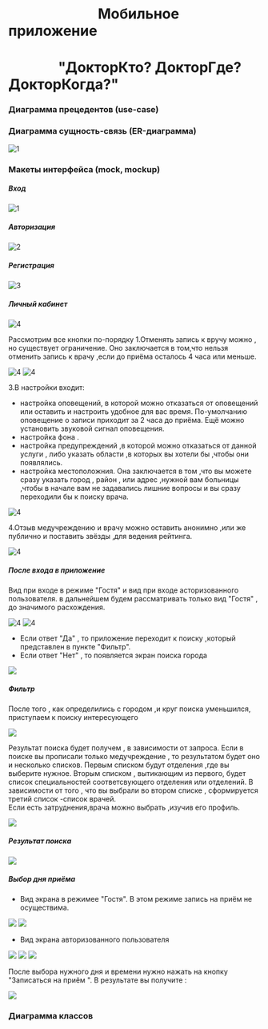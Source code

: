 #  &nbsp; &nbsp; &nbsp; &nbsp; &nbsp; &nbsp; &nbsp; &nbsp; &nbsp; &nbsp;&nbsp;&nbsp;&nbsp;&nbsp;&nbsp;&nbsp;&nbsp; Мобильное приложение
# &nbsp; &nbsp; &nbsp; &nbsp; &nbsp; &nbsp;&nbsp; &nbsp; "ДокторКто? ДокторГде? ДокторКогда?"

###   Диаграмма прецедентов (use-case)

###   Диаграмма сущность-связь (ER-диаграмма)

![1](https://pp.userapi.com/c837431/v837431386/2f41f/6DQF5xvDVq0.jpg)

###   Макеты интерфейса (mock, mockup)
 ##### Вход 
 
![1](https://pp.userapi.com/c837431/v837431386/2f170/58D2QOox6LY.jpg )

 ##### Авторизация
 
![2](https://pp.userapi.com/c837431/v837431386/2f191/tH-NBppF1X0.jpg  )

 ##### Регистрация
 
![3](https://pp.userapi.com/c837431/v837431386/2f199/o6GN5pQXRDc.jpg)

##### Личный кабинет

![4](https://pp.userapi.com/c837431/v837431386/2f214/Z788UClz2xs.jpg) 

Рассмотрим все кнопки по-порядку
1.Отменять запись к вручу можно , но существует ограничение. Оно заключается в том,что нельзя отменить запись к врачу ,если до приёма осталось 4 часа или меньше.

![4](https://pp.userapi.com/c837431/v837431386/2f2ae/o8lebrmw5w0.jpg)
![4](https://pp.userapi.com/c837431/v837431386/2f2b6/QNDrRelyK_c.jpg)

3.В настройки входит: 
- настройка оповещений, в которой можно отказаться от оповещений или оставить и настроить удобное для вас время. По-умолчанию оповещение о записи приходит за 2 часа до приёма. Ещё можно установить звуковой сигнал оповещения.
- настройка фона .
- настройка предупреждений ,в которой можно отказаться от данной услуги , либо указать области ,в которых вы хотели бы ,чтобы они появлялись.
- настройка местоположния. Она заключается в том ,что вы можете сразу указать город , район , или адрес ,нужной вам больницы ,чтобы в начале вам не задавались лишние вопросы и вы сразу переходили бы к поиску врача.

![4](https://pp.userapi.com/c837431/v837431386/2f2be/tdUFQk-51Gk.jpg)

4.Отзыв медучреждению и врачу можно оставить анонимно ,или же публично и поставить звёзды ,для ведения рейтинга. 

![4](https://pp.userapi.com/c837431/v837431386/2f2e0/PPuIZmr90BY.jpg)

##### После входа в приложение
Вид при входе в режиме "Гостя" и вид при входе асторизованного пользователя. в дальнейшем будем рассматривать только вид "Гостя" , до значимого расхождения.

![4](https://pp.userapi.com/c837431/v837431386/2f1a1/p9zo9oBruy4.jpg) 
![4](https://pp.userapi.com/c837431/v837431386/2f27e/1lc8YwcNa94.jpg)

- Если ответ "Да" , то приложение переходит к поиску ,который представлен в пункте "Фильтр".
- Если ответ "Нет" , то появляется экран поиска города

![](https://pp.userapi.com/c837431/v837431386/2f1a9/eJT7wVeIBOE.jpg)

##### Фильтр 
После того , как определились с городом ,и круг поиска уменьшился, приступаем к поиску интересующего 

![](https://pp.userapi.com/c837431/v837431386/2f1b1/c0CXhpcblPc.jpg)

Результат поиска будет получем , в зависимости от запроса. 
Если в поиске вы прописали только медучреждение , то результатом будет оно и несколько списков. Первым списком будут отделения ,где вы выберите нужное. Вторым списком , вытикающим из первого, будет список специальностей соответсвующего отделения или отделений. В зависимости от того , что вы выбрали во втором списке , сформируется третий список -список врачей.  
Если есть затруднения,врача можно выбрать ,изучив его профиль. 

![](https://pp.userapi.com/c837431/v837431386/2f2f8/qgU-lj24oY8.jpg)

##### Результат поиска

![](https://pp.userapi.com/c837431/v837431386/2f2e8/xWkO2ShKPCA.jpg)

##### Выбор дня приёма
- Вид экрана в режимее "Гостя".
В этом режиме запись на приём не осуществима.

![](https://pp.userapi.com/c837431/v837431386/2f296/GfWodv6BC18.jpg)
![](https://pp.userapi.com/c837431/v837431386/2f1ec/JbkF3Ic2K1E.jpg)

- Вид экрана авторизованного пользователя

![](https://pp.userapi.com/c837431/v837431386/2f29e/TKWJl6XM7Cs.jpg)
![](https://pp.userapi.com/c837431/v837431386/2f2a6/8P-qFNJ_N7c.jpg)
![](https://pp.userapi.com/c837431/v837431386/2f20c/72b6C1IY3ZI.jpg)

После выбора нужного дня и времени нужно нажать на кнопку "Записаться на приём ".
В результате вы получите :

![](https://pp.userapi.com/c837431/v837431386/2f1e4/ji14JwHnM0o.jpg)

###   Диаграмма классов
